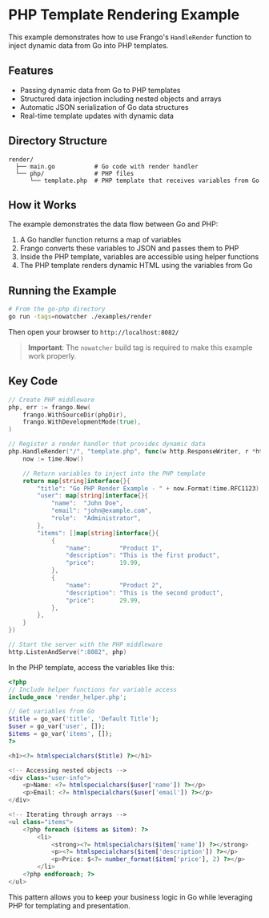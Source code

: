 # PHP Template Rendering Example

This example demonstrates how to use Frango's `HandleRender` function to inject dynamic data from Go into PHP templates.

## Features

- Passing dynamic data from Go to PHP templates
- Structured data injection including nested objects and arrays
- Automatic JSON serialization of Go data structures
- Real-time template updates with dynamic data

## Directory Structure

```
render/
  ├── main.go           # Go code with render handler
  └── php/              # PHP files
      └── template.php  # PHP template that receives variables from Go
```

## How it Works

The example demonstrates the data flow between Go and PHP:

1. A Go handler function returns a map of variables
2. Frango converts these variables to JSON and passes them to PHP
3. Inside the PHP template, variables are accessible using helper functions
4. The PHP template renders dynamic HTML using the variables from Go

## Running the Example

```bash
# From the go-php directory
go run -tags=nowatcher ./examples/render
```

Then open your browser to `http://localhost:8082/`

> **Important**: The `nowatcher` build tag is required to make this example work properly.

## Key Code

```go
// Create PHP middleware
php, err := frango.New(
    frango.WithSourceDir(phpDir),
    frango.WithDevelopmentMode(true),
)

// Register a render handler that provides dynamic data
php.HandleRender("/", "template.php", func(w http.ResponseWriter, r *http.Request) map[string]interface{} {
    now := time.Now()

    // Return variables to inject into the PHP template
    return map[string]interface{}{
        "title": "Go PHP Render Example - " + now.Format(time.RFC1123),
        "user": map[string]interface{}{
            "name":  "John Doe",
            "email": "john@example.com",
            "role":  "Administrator",
        },
        "items": []map[string]interface{}{
            {
                "name":        "Product 1",
                "description": "This is the first product",
                "price":       19.99,
            },
            {
                "name":        "Product 2",
                "description": "This is the second product",
                "price":       29.99,
            },
        },
    }
})

// Start the server with the PHP middleware
http.ListenAndServe(":8082", php)
```

In the PHP template, access the variables like this:

```php
<?php
// Include helper functions for variable access
include_once 'render_helper.php';

// Get variables from Go
$title = go_var('title', 'Default Title');
$user = go_var('user', []);
$items = go_var('items', []);
?>

<h1><?= htmlspecialchars($title) ?></h1>

<!-- Accessing nested objects -->
<div class="user-info">
    <p>Name: <?= htmlspecialchars($user['name']) ?></p>
    <p>Email: <?= htmlspecialchars($user['email']) ?></p>
</div>

<!-- Iterating through arrays -->
<ul class="items">
    <?php foreach ($items as $item): ?>
        <li>
            <strong><?= htmlspecialchars($item['name']) ?></strong>
            <p><?= htmlspecialchars($item['description']) ?></p>
            <p>Price: $<?= number_format($item['price'], 2) ?></p>
        </li>
    <?php endforeach; ?>
</ul>
```

This pattern allows you to keep your business logic in Go while leveraging PHP for templating and presentation. 